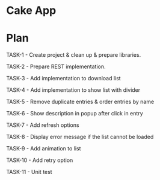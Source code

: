 # Cake App #

# Plan

TASK-1 - Create project & clean up & prepare libraries.

TASK-2 - Prepare REST implementation.

TASK-3 - Add implementation to download list

TASK-4 - Add implementation to show list with divider

TASK-5 - Remove duplicate entries & order entries by name

TASK-6 - Show description in popup after click in entry

TASK-7 - Add refresh options

TASK-8 - Display error message if the list cannot be loaded

TASK-9 - Add animation to list

TASK-10 - Add retry option

TASK-11 - Unit test